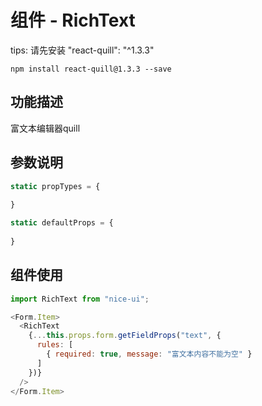 # 组件 - RichText

tips: 请先安装 "react-quill": "^1.3.3"

`npm install react-quill@1.3.3 --save`

## 功能描述

富文本编辑器quill

## 参数说明

```javascript
static propTypes = {
  
}

static defaultProps = {
  
}
```

## 组件使用

```javascript
import RichText from "nice-ui";

<Form.Item>
  <RichText
    {...this.props.form.getFieldProps("text", {
      rules: [
        { required: true, message: "富文本内容不能为空" }
      ]
    })}
  />
</Form.Item>
```